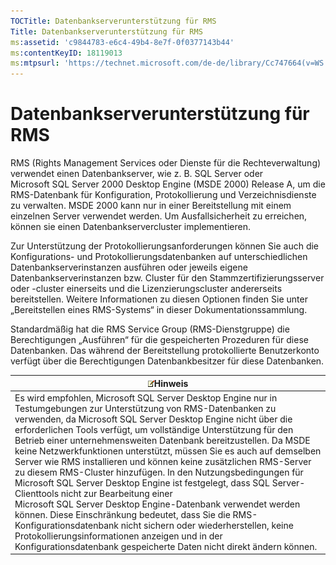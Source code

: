 ```yaml
---
TOCTitle: Datenbankserverunterstützung für RMS
Title: Datenbankserverunterstützung für RMS
ms:assetid: 'c9844783-e6c4-49b4-8e7f-0f0377143b44'
ms:contentKeyID: 18119013
ms:mtpsurl: 'https://technet.microsoft.com/de-de/library/Cc747664(v=WS.10)'
---
```


Datenbankserverunterstützung für RMS
====================================

RMS (Rights Management Services oder Dienste für die Rechteverwaltung) verwendet einen Datenbankserver, wie z. B. SQL Server oder Microsoft SQL Server 2000 Desktop Engine (MSDE 2000) Release A, um die RMS-Datenbank für Konfiguration, Protokollierung und Verzeichnisdienste zu verwalten. MSDE 2000 kann nur in einer Bereitstellung mit einem einzelnen Server verwendet werden. Um Ausfallsicherheit zu erreichen, können sie einen Datenbankservercluster implementieren.

Zur Unterstützung der Protokollierungsanforderungen können Sie auch die Konfigurations- und Protokollierungsdatenbanken auf unterschiedlichen Datenbankserverinstanzen ausführen oder jeweils eigene Datenbankserverinstanzen bzw. Cluster für den Stammzertifizierungsserver oder -cluster einerseits und die Lizenzierungscluster andererseits bereitstellen. Weitere Informationen zu diesen Optionen finden Sie unter „Bereitstellen eines RMS-Systems“ in dieser Dokumentationssammlung.

Standardmäßig hat die RMS Service Group (RMS-Dienstgruppe) die Berechtigungen „Ausführen“ für die gespeicherten Prozeduren für diese Datenbanken. Das während der Bereitstellung protokollierte Benutzerkonto verfügt über die Berechtigungen Datenbankbesitzer für diese Datenbanken.

| ![](images/Cc747664.note(WS.10).gif)Hinweis                                                                                                                                                                                                                                                                                                                                                                                                                                                                                                                                                                                                                                                                                                                                                                                                                                                                                                  |
|---------------------------------------------------------------------------------------------------------------------------------------------------------------------------------------------------------------------------------------------------------------------------------------------------------------------------------------------------------------------------------------------------------------------------------------------------------------------------------------------------------------------------------------------------------------------------------------------------------------------------------------------------------------------------------------------------------------------------------------------------------------------------------------------------------------------------------------------------------------------------------------------------------------------------------------------------------------------------|
| Es wird empfohlen, Microsoft SQL Server Desktop Engine nur in Testumgebungen zur Unterstützung von RMS-Datenbanken zu verwenden, da Microsoft SQL Server Desktop Engine nicht über die erforderlichen Tools verfügt, um vollständige Unterstützung für den Betrieb einer unternehmensweiten Datenbank bereitzustellen. Da MSDE keine Netzwerkfunktionen unterstützt, müssen Sie es auch auf demselben Server wie RMS installieren und können keine zusätzlichen RMS-Server zu diesem RMS-Cluster hinzufügen. In den Nutzungsbedingungen für Microsoft SQL Server Desktop Engine ist festgelegt, dass SQL Server-Clienttools nicht zur Bearbeitung einer Microsoft SQL Server Desktop Engine-Datenbank verwendet werden können. Diese Einschränkung bedeutet, dass Sie die RMS-Konfigurationsdatenbank nicht sichern oder wiederherstellen, keine Protokollierungsinformationen anzeigen und in der Konfigurationsdatenbank gespeicherte Daten nicht direkt ändern können. |
